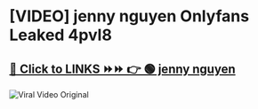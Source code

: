 
 # [VIDEO] jenny nguyen Onlyfans Leaked 4pvl8

## <h2><a href="https://clipsfans.com/jenny_nguyen&ref=git">🔗 Click to LINKS ⏩⏩ 👉 🟢 jenny nguyen </a></h2>

<a href="https://clipsfans.com/jenny_nguyen&ref=git" rel="nofollow" data-target="animated-image.originalLink"><img src="https://i.ibb.co.com/xMMVF88/686577567.gif" alt="Viral Video Original" style="max-width: 100%; display: inline-block;" data-target="animated-image.originalImage"></a>

